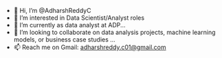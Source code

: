 - 👋 Hi, I’m @AdharshReddyC
- 👀 I’m interested in Data Scientist/Analyst roles
- 🌱 I’m currently as data analyst at ADP...
- 💞️  I’m looking to collaborate on data analysis projects, machine learning models, or business case studies ...
- 📫 Reach me on Gmail: adharshreddy.c01@gmail.com

<!---
AdharshReddyC/AdharshReddyC is a ✨ special ✨ repository because its `README.md` (this file) appears on your GitHub profile.
You can click the Preview link to take a look at your changes.
--->
